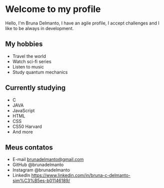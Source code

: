 # Welcome to my profile

Hello, I'm Bruna Delmanto, I have an agile profile, I accept challenges and I like to be always in development.

## My hobbies

- Travel the world
- Watch sci-fi series
- Listen to music
- Study quantum mechanics

## Currently studying

- C
- JAVA
- JavaScript
- HTML
- CSS
- CS50 Harvard
- And more

## Meus contatos

- E-mail brunadelmanto@gmail.com
- GitHub @brunadelmanto
- Instagram @brunadelmanto
- LinkedIn https://www.linkedin.com/in/bruna-c-delmanto-sim%C3%B5es-b01146189/
